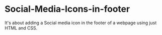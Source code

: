 # Social-Media-Icons-in-footer
It's about adding a Social media icon in the footer of a webpage using just HTML and CSS.
